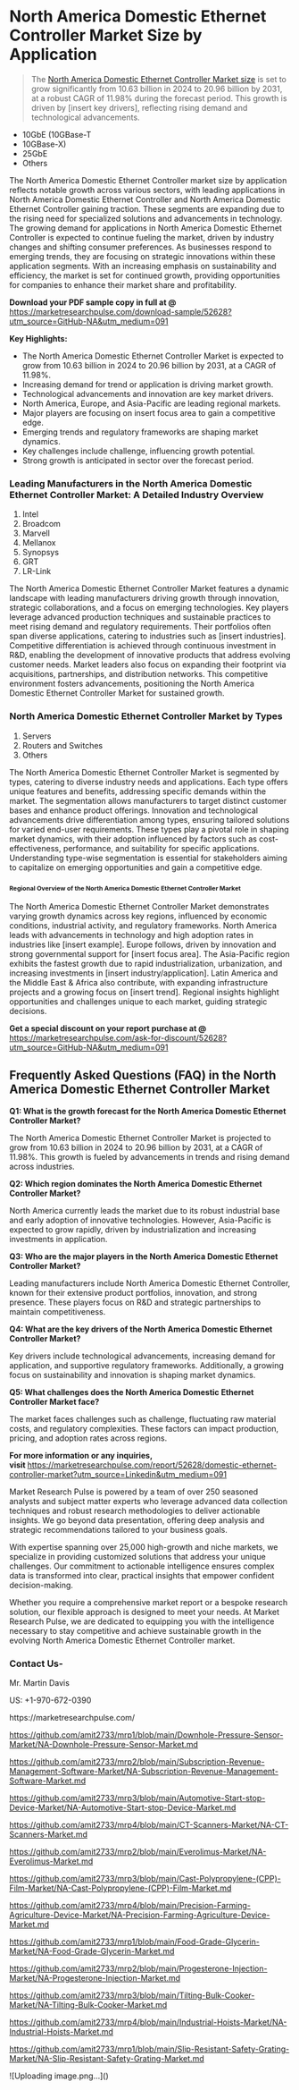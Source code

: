 <h1>North America Domestic Ethernet Controller Market&nbsp;Size by Application</h1><blockquote><p>The <a href="https://marketresearchpulse.com/download-sample/52628?utm_source=GitHub-NA&amp;utm_medium=091">North America Domestic Ethernet Controller Market size</a> is set to grow significantly from 10.63 billion in 2024 to 20.96 billion by 2031, at a robust CAGR of 11.98% during the forecast period. This growth is driven by [insert key drivers], reflecting rising demand and technological advancements.</p></blockquote><ul><li>10GbE (10GBase-T<li> 10GBase-X)<li> 25GbE<li> Others</li></ul><p>The North America Domestic Ethernet Controller market size by application reflects notable growth across various sectors, with leading applications in North America Domestic Ethernet Controller and North America Domestic Ethernet Controller gaining traction. These segments are expanding due to the rising need for specialized solutions and advancements in technology. The growing demand for applications in North America Domestic Ethernet Controller is expected to continue fueling the market, driven by industry changes and shifting consumer preferences. As businesses respond to emerging trends, they are focusing on strategic innovations within these application segments. With an increasing emphasis on sustainability and efficiency, the market is set for continued growth, providing opportunities for companies to enhance their market share and profitability.</p><p><strong>Download your PDF sample copy in full at @ </strong><a href="https://marketresearchpulse.com/download-sample/52628?utm_source=GitHub-NA&amp;utm_medium=091">https://marketresearchpulse.com/download-sample/52628?utm_source=GitHub-NA&amp;utm_medium=091</a></p><p><strong>Key Highlights: </strong></p><ul><li>The North America Domestic Ethernet Controller Market is expected to grow from 10.63 billion in 2024 to 20.96 billion by 2031, at a CAGR of 11.98%.</li><li>Increasing demand for trend or application is driving market growth.</li><li>Technological advancements and innovation are key market drivers.</li><li>North America, Europe, and Asia-Pacific are leading regional markets.</li><li>Major players are focusing on insert focus area to gain a competitive edge.</li><li>Emerging trends and regulatory frameworks are shaping market dynamics.</li><li>Key challenges include challenge, influencing growth potential.</li><li>Strong growth is anticipated in sector over the forecast period.</li></ul><h3>Leading Manufacturers in the North America Domestic Ethernet Controller Market: A Detailed Industry Overview</h3><ol><li>Intel</li><li>Broadcom</li><li>Marvell</li><li>Mellanox</li><li>Synopsys</li><li>GRT</li><li>LR-Link</li></ol><div class="flex max-w-full flex-col flex-grow"><div class="min-h-8 text-message flex w-full flex-col items-end gap-2 whitespace-normal break-words [.text-message+&amp;]:mt-5" dir="auto" data-message-author-role="assistant" data-message-id="fd8432e4-4910-450d-b182-61b7bfb0a01f" data-message-model-slug="gpt-4o"><div class="flex w-full flex-col gap-1 empty:hidden first:pt-[3px]"><div class="markdown prose w-full break-words dark:prose-invert light"><p>The North America Domestic Ethernet Controller Market features a dynamic landscape with leading manufacturers driving growth through innovation, strategic collaborations, and a focus on emerging technologies. Key players leverage advanced production techniques and sustainable practices to meet rising demand and regulatory requirements. Their portfolios often span diverse applications, catering to industries such as [insert industries]. Competitive differentiation is achieved through continuous investment in R&amp;D, enabling the development of innovative products that address evolving customer needs. Market leaders also focus on expanding their footprint via acquisitions, partnerships, and distribution networks. This competitive environment fosters advancements, positioning the North America Domestic Ethernet Controller Market for sustained growth.</p></div></div></div></div><h3>North America Domestic Ethernet Controller Market by Types</h3><ol><li>Servers<li> Routers and Switches<li> Others</li></ol><div class="flex max-w-full flex-col flex-grow"><div class="min-h-8 text-message flex w-full flex-col items-end gap-2 whitespace-normal break-words [.text-message+&amp;]:mt-5" dir="auto" data-message-author-role="assistant" data-message-id="084470be-0bb7-4664-bddf-5156b4f41249" data-message-model-slug="gpt-4o-mini"><div class="flex w-full flex-col gap-1 empty:hidden first:pt-[3px]"><div class="markdown prose w-full break-words dark:prose-invert light"><p>The North America Domestic Ethernet Controller Market is segmented by types, catering to diverse industry needs and applications. Each type offers unique features and benefits, addressing specific demands within the market. The segmentation allows manufacturers to target distinct customer bases and enhance product offerings. Innovation and technological advancements drive differentiation among types, ensuring tailored solutions for varied end-user requirements. These types play a pivotal role in shaping market dynamics, with their adoption influenced by factors such as cost-effectiveness, performance, and suitability for specific applications. Understanding type-wise segmentation is essential for stakeholders aiming to capitalize on emerging opportunities and gain a competitive edge.</p></div></div></div></div><h3><span style="font-size: 11px;">Regional Overview of the North America Domestic Ethernet Controller Market</span></h3><div class="flex max-w-full flex-col flex-grow"><div class="min-h-8 text-message flex w-full flex-col items-end gap-2 whitespace-normal break-words [.text-message+&amp;]:mt-5" dir="auto" data-message-author-role="assistant" data-message-id="e9038762-ce64-4e30-91c9-9bd413514231" data-message-model-slug="gpt-4o-mini"><div class="flex w-full flex-col gap-1 empty:hidden first:pt-[3px]"><div class="markdown prose w-full break-words dark:prose-invert light"><p>The North America Domestic Ethernet Controller Market demonstrates varying growth dynamics across key regions, influenced by economic conditions, industrial activity, and regulatory frameworks. North America leads with advancements in technology and high adoption rates in industries like [insert example]. Europe follows, driven by innovation and strong governmental support for [insert focus area]. The Asia-Pacific region exhibits the fastest growth due to rapid industrialization, urbanization, and increasing investments in [insert industry/application]. Latin America and the Middle East &amp; Africa also contribute, with expanding infrastructure projects and a growing focus on [insert trend]. Regional insights highlight opportunities and challenges unique to each market, guiding strategic decisions.</p></div></div></div></div><p><strong>Get a special discount on your report purchase at @ </strong><a href="https://marketresearchpulse.com/ask-for-discount/52628?utm_source=GitHub-NA&amp;utm_medium=091">https://marketresearchpulse.com/ask-for-discount/52628?utm_source=GitHub-NA&amp;utm_medium=091</a></p><h2>Frequently Asked Questions (FAQ) in the North America Domestic Ethernet Controller Market</h2><p><strong>Q1: What is the growth forecast for the North America Domestic Ethernet Controller Market?</strong></p><p>The North America Domestic Ethernet Controller Market is projected to grow from 10.63 billion in 2024 to 20.96 billion by 2031, at a CAGR of 11.98%. This growth is fueled by advancements in trends and rising demand across industries.</p><p><strong>Q2: Which region dominates the North America Domestic Ethernet Controller Market?</strong></p><p>North America currently leads the market due to its robust industrial base and early adoption of innovative technologies. However, Asia-Pacific is expected to grow rapidly, driven by industrialization and increasing investments in application.</p><p><strong>Q3: Who are the major players in the North America Domestic Ethernet Controller Market?</strong></p><p>Leading manufacturers include North America Domestic Ethernet Controller, known for their extensive product portfolios, innovation, and strong presence. These players focus on R&amp;D and strategic partnerships to maintain competitiveness.</p><p><strong>Q4: What are the key drivers of the North America Domestic Ethernet Controller Market?</strong></p><p>Key drivers include technological advancements, increasing demand for application, and supportive regulatory frameworks. Additionally, a growing focus on sustainability and innovation is shaping market dynamics.</p><p><strong>Q5: What challenges does the North America Domestic Ethernet Controller Market face?</strong></p><p>The market faces challenges such as challenge, fluctuating raw material costs, and regulatory complexities. These factors can impact production, pricing, and adoption rates across regions.</p><p><strong>For more information or any inquiries, visit&nbsp;</strong><a href="https://marketresearchpulse.com/report/52628/domestic-ethernet-controller-market?utm_source=Linkedin&utm_medium=091">https://marketresearchpulse.com/report/52628/domestic-ethernet-controller-market?utm_source=Linkedin&utm_medium=091</a></p><p>Market Research Pulse is powered by a team of over 250 seasoned analysts and subject matter experts who leverage advanced data collection techniques and robust research methodologies to deliver actionable insights. We go beyond data presentation, offering deep analysis and strategic recommendations tailored to your business goals.</p><p>With expertise spanning over 25,000 high-growth and niche markets, we specialize in providing customized solutions that address your unique challenges. Our commitment to actionable intelligence ensures complex data is transformed into clear, practical insights that empower confident decision-making.</p><p>Whether you require a comprehensive market report or a bespoke research solution, our flexible approach is designed to meet your needs. At Market Research Pulse, we are dedicated to equipping you with the intelligence necessary to stay competitive and achieve sustainable growth in the evolving North America Domestic Ethernet Controller market.</p><h3><strong>Contact Us-</strong></h3><p>Mr. Martin Davis</p><p>US: +1-970-672-0390</p><p>https://marketresearchpulse.com/</p><p><a href="https://github.com/amit2733/mrp1/blob/main/Downhole-Pressure-Sensor-Market/NA-Downhole-Pressure-Sensor-Market.md">https://github.com/amit2733/mrp1/blob/main/Downhole-Pressure-Sensor-Market/NA-Downhole-Pressure-Sensor-Market.md</a></p><p><a href="https://github.com/amit2733/mrp2/blob/main/Subscription-Revenue-Management-Software-Market/NA-Subscription-Revenue-Management-Software-Market.md">https://github.com/amit2733/mrp2/blob/main/Subscription-Revenue-Management-Software-Market/NA-Subscription-Revenue-Management-Software-Market.md</a></p><p><a href="https://github.com/amit2733/mrp3/blob/main/Automotive-Start-stop-Device-Market/NA-Automotive-Start-stop-Device-Market.md">https://github.com/amit2733/mrp3/blob/main/Automotive-Start-stop-Device-Market/NA-Automotive-Start-stop-Device-Market.md</a></p><p><a href="https://github.com/amit2733/mrp4/blob/main/CT-Scanners-Market/NA-CT-Scanners-Market.md">https://github.com/amit2733/mrp4/blob/main/CT-Scanners-Market/NA-CT-Scanners-Market.md</a></p><p><a href="https://github.com/amit2733/mrp2/blob/main/Everolimus-Market/NA-Everolimus-Market.md">https://github.com/amit2733/mrp2/blob/main/Everolimus-Market/NA-Everolimus-Market.md</a></p><p><a href="https://github.com/amit2733/mrp3/blob/main/Cast-Polypropylene-(CPP)-Film-Market/NA-Cast-Polypropylene-(CPP)-Film-Market.md">https://github.com/amit2733/mrp3/blob/main/Cast-Polypropylene-(CPP)-Film-Market/NA-Cast-Polypropylene-(CPP)-Film-Market.md</a></p><p><a href="https://github.com/amit2733/mrp4/blob/main/Precision-Farming-Agriculture-Device-Market/NA-Precision-Farming-Agriculture-Device-Market.md">https://github.com/amit2733/mrp4/blob/main/Precision-Farming-Agriculture-Device-Market/NA-Precision-Farming-Agriculture-Device-Market.md</a></p><p><a href="https://github.com/amit2733/mrp1/blob/main/Food-Grade-Glycerin-Market/NA-Food-Grade-Glycerin-Market.md">https://github.com/amit2733/mrp1/blob/main/Food-Grade-Glycerin-Market/NA-Food-Grade-Glycerin-Market.md</a></p><p><a href="https://github.com/amit2733/mrp2/blob/main/Progesterone-Injection-Market/NA-Progesterone-Injection-Market.md">https://github.com/amit2733/mrp2/blob/main/Progesterone-Injection-Market/NA-Progesterone-Injection-Market.md</a></p><p><a href="https://github.com/amit2733/mrp3/blob/main/Tilting-Bulk-Cooker-Market/NA-Tilting-Bulk-Cooker-Market.md">https://github.com/amit2733/mrp3/blob/main/Tilting-Bulk-Cooker-Market/NA-Tilting-Bulk-Cooker-Market.md</a></p><p><a href="https://github.com/amit2733/mrp4/blob/main/Industrial-Hoists-Market/NA-Industrial-Hoists-Market.md">https://github.com/amit2733/mrp4/blob/main/Industrial-Hoists-Market/NA-Industrial-Hoists-Market.md</a></p><p><a href="https://github.com/amit2733/mrp1/blob/main/Slip-Resistant-Safety-Grating-Market/NA-Slip-Resistant-Safety-Grating-Market.md">https://github.com/amit2733/mrp1/blob/main/Slip-Resistant-Safety-Grating-Market/NA-Slip-Resistant-Safety-Grating-Market.md</a></p>
![Uploading image.png…]()
